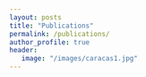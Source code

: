 ```yaml
---
layout: posts
title: "Publications"
permalink: /publications/
author_profile: true
header:
   image: "/images/caracas1.jpg"
---
```

